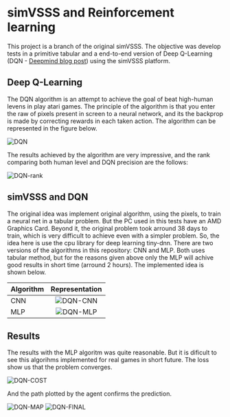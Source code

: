 # simVSSS and Reinforcement learning

This project is a branch of the original simVSSS. The objective was develop tests in a primitive tabular and a end-to-end version of Deep Q-Learning (DQN - [Deepmind blog post](https://deepmind.com/research/dqn/ "Deep Q-Learning")) using
the simVSSS platform.

## Deep Q-Learning

The DQN algorithm is an attempt to achieve the goal of beat high-human levens in play atari games. The principle of the algorithm is that you 
enter the raw of pixels present in screen to a neural network, and its the backprop is made by correcting rewards in each taken action. The algorithm
can be represented in the figure below.

![DQN](https://github.com/lucasbsimao/DQN-simVSSS/tree/master/images/nature_dqn.jpg "DQN")

The results achieved by the algorithm are very impressive, and the rank comparing both human level and DQN precision are the follows:

![DQN-rank](https://github.com/lucasbsimao/DQN-simVSSS/tree/master/images/rank_dqn_nature.jpg "DQN-rank")

## simVSSS and DQN

The original idea was implement original algorithm, using the pixels, to train a neural net in a tabular problem. But the PC used in this tests have an AMD Graphics Card. Beyond it, the original problem took arround 38 days to train, which is very difficult to achieve even with a simpler problem. 
So, the idea here is use the cpu library for deep learning tiny-dnn. There are two versions of the algorithms in this repository: CNN and MLP. Both uses tabular
method, but for the reasons given above only the MLP will achive good results in short time (arround 2 hours). The implemented idea is shown below.

| Algorithm        | Representation   |
| ------------- |:-------------:| 
| CNN      | ![DQN-CNN](https://github.com/lucasbsimao/DQN-simVSSS/blob/master/images/dqn-cnn.png "DQN-CNN") |
| MLP      | ![DQN-MLP](https://github.com/lucasbsimao/DQN-simVSSS/blob/master/images/dqn-mlp.png "DQN-MLP")      |

## Results

The results with the MLP algoritm was quite reasonable. But it is dificult to see this algorihms implemented for real games in short future.
The loss show us that the problem converges.

![DQN-COST](https://github.com/lucasbsimao/DQN-simVSSS/blob/master/images/cost.png "DQN-COST")

And the path plotted by the agent confirms the prediction.

![DQN-MAP](https://github.com/lucasbsimao/DQN-simVSSS/blob/master/images/init_map.png "DQN-MAP")
![DQN-FINAL](https://github.com/lucasbsimao/DQN-simVSSS/blob/master/images/final_map.png "DQN-FINAL")